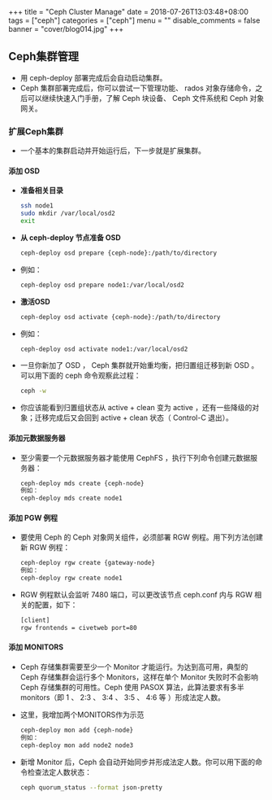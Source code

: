 +++
title = "Ceph Cluster Manage"
date = 2018-07-26T13:03:48+08:00
tags = ["ceph"]
categories = ["ceph"]
menu = ""
disable_comments = false
banner = "cover/blog014.jpg"
+++
## Ceph集群管理
- 用 ceph-deploy 部署完成后会自动启动集群。
- Ceph 集群部署完成后，你可以尝试一下管理功能、 rados 对象存储命令，之后可以继续快速入门手册，了解 Ceph 块设备、 Ceph 文件系统和 Ceph 对象网关。

### 扩展Ceph集群
- 一个基本的集群启动并开始运行后，下一步就是扩展集群。

#### 添加 OSD
- **准备相关目录**
  
    ```bash
    ssh node1
    sudo mkdir /var/local/osd2
    exit
    ```
- **从 ceph-deploy 节点准备 OSD**
  
    ```bash
    ceph-deploy osd prepare {ceph-node}:/path/to/directory
    ```

- 例如： 
  
    ```bash
    ceph-deploy osd prepare node1:/var/local/osd2
    ```

- **激活OSD**
  
    ```bash
    ceph-deploy osd activate {ceph-node}:/path/to/directory
    ```

- 例如： 
  
    ```bash
    ceph-deploy osd activate node1:/var/local/osd2
    ```

- 一旦你新加了 OSD ， Ceph 集群就开始重均衡，把归置组迁移到新 OSD 。可以用下面的 ceph 命令观察此过程：
  
    ```bash
    ceph -w
    ```

- 你应该能看到归置组状态从 active + clean 变为 active ，还有一些降级的对象；迁移完成后又会回到 active + clean 状态（ Control-C 退出）。

#### 添加元数据服务器

- 至少需要一个元数据服务器才能使用 CephFS ，执行下列命令创建元数据服务器：
  
    ```bash
    ceph-deploy mds create {ceph-node}
    例如：
    ceph-deploy mds create node1
    ```
  
#### 添加 PGW 例程
- 要使用 Ceph 的 Ceph 对象网关组件，必须部署 RGW 例程。用下列方法创建新 RGW 例程：
  
    ```bash
    ceph-deploy rgw create {gateway-node}
    例如：
    ceph-deploy rgw create node1
    ```

- RGW 例程默认会监听 7480 端口，可以更改该节点 ceph.conf 内与 RGW 相关的配置，如下：
  
    ```bash
    [client]
    rgw frontends = civetweb port=80
    ```

#### 添加 MONITORS
- Ceph 存储集群需要至少一个 Monitor 才能运行。为达到高可用，典型的 Ceph 存储集群会运行多个 Monitors，这样在单个 Monitor 失败时不会影响 Ceph 存储集群的可用性。Ceph 使用 PASOX 算法，此算法要求有多半 monitors（即 1 、 2:3 、 3:4 、 3:5 、 4:6 等 ）形成法定人数。
- 这里，我增加两个MONITORS作为示范
  
    ```bash
    ceph-deploy mon add {ceph-node}
    例如：
    ceph-deploy mon add node2 node3
    ```

- 新增 Monitor 后，Ceph 会自动开始同步并形成法定人数。你可以用下面的命令检查法定人数状态：
  
    ```bash
    ceph quorum_status --format json-pretty
    ```

  
 

